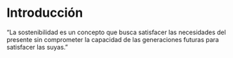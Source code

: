 # Introducción

“La sostenibilidad es un concepto que busca satisfacer las necesidades del presente sin comprometer la capacidad de las generaciones futuras para satisfacer las suyas.”
